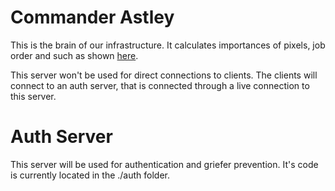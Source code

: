 # Commander Astley

This is the brain of our infrastructure. It calculates importances of pixels, job order and such as shown [here](https://www.youtube.com/watch?v=dQw4w9WgXcQ).

This server won't be used for direct connections to clients.
The clients will connect to an auth server, that is connected through a live connection to this server.

# Auth Server

This server will be used for authentication and griefer prevention. It's code is currently located in the ./auth folder.
